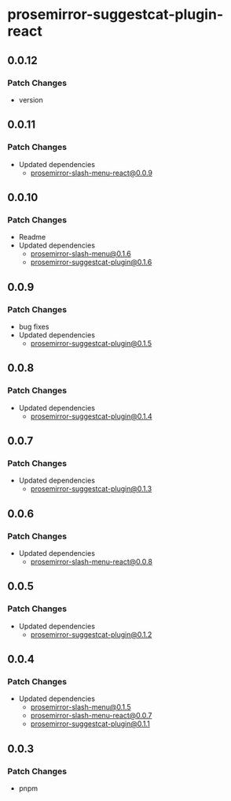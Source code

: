 # prosemirror-suggestcat-plugin-react

## 0.0.12

### Patch Changes

- version

## 0.0.11

### Patch Changes

- Updated dependencies
  - prosemirror-slash-menu-react@0.0.9

## 0.0.10

### Patch Changes

- Readme
- Updated dependencies
  - prosemirror-slash-menu@0.1.6
  - prosemirror-suggestcat-plugin@0.1.6

## 0.0.9

### Patch Changes

- bug fixes
- Updated dependencies
  - prosemirror-suggestcat-plugin@0.1.5

## 0.0.8

### Patch Changes

- Updated dependencies
  - prosemirror-suggestcat-plugin@0.1.4

## 0.0.7

### Patch Changes

- Updated dependencies
  - prosemirror-suggestcat-plugin@0.1.3

## 0.0.6

### Patch Changes

- Updated dependencies
  - prosemirror-slash-menu-react@0.0.8

## 0.0.5

### Patch Changes

- Updated dependencies
  - prosemirror-suggestcat-plugin@0.1.2

## 0.0.4

### Patch Changes

- Updated dependencies
  - prosemirror-slash-menu@0.1.5
  - prosemirror-slash-menu-react@0.0.7
  - prosemirror-suggestcat-plugin@0.1.1

## 0.0.3

### Patch Changes

- pnpm
